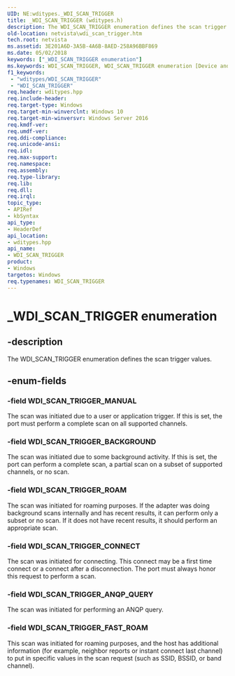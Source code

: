 ```yaml
---
UID: NE:wditypes._WDI_SCAN_TRIGGER
title: _WDI_SCAN_TRIGGER (wditypes.h)
description: The WDI_SCAN_TRIGGER enumeration defines the scan trigger values.
old-location: netvista\wdi_scan_trigger.htm
tech.root: netvista
ms.assetid: 3E201A6D-3A5B-4A6B-8AED-258A96BBF869
ms.date: 05/02/2018
keywords: ["_WDI_SCAN_TRIGGER enumeration"]
ms.keywords: WDI_SCAN_TRIGGER, WDI_SCAN_TRIGGER enumeration [Device and Driver Installation], WDI_SCAN_TRIGGER_ANQP_QUERY, WDI_SCAN_TRIGGER_BACKGROUND, WDI_SCAN_TRIGGER_CONNECT, WDI_SCAN_TRIGGER_FAST_ROAM, WDI_SCAN_TRIGGER_MANUAL, WDI_SCAN_TRIGGER_ROAM, _WDI_SCAN_TRIGGER, netvista.wdi_scan_trigger, netvista.wifi_scan_trigger, wditypes/WDI_SCAN_TRIGGER, wditypes/WDI_SCAN_TRIGGER_ANQP_QUERY, wditypes/WDI_SCAN_TRIGGER_BACKGROUND, wditypes/WDI_SCAN_TRIGGER_CONNECT, wditypes/WDI_SCAN_TRIGGER_FAST_ROAM, wditypes/WDI_SCAN_TRIGGER_MANUAL, wditypes/WDI_SCAN_TRIGGER_ROAM
f1_keywords:
 - "wditypes/WDI_SCAN_TRIGGER"
 - "WDI_SCAN_TRIGGER"
req.header: wditypes.hpp
req.include-header: 
req.target-type: Windows
req.target-min-winverclnt: Windows 10
req.target-min-winversvr: Windows Server 2016
req.kmdf-ver: 
req.umdf-ver: 
req.ddi-compliance: 
req.unicode-ansi: 
req.idl: 
req.max-support: 
req.namespace: 
req.assembly: 
req.type-library: 
req.lib: 
req.dll: 
req.irql: 
topic_type:
- APIRef
- kbSyntax
api_type:
- HeaderDef
api_location:
- wditypes.hpp
api_name:
- WDI_SCAN_TRIGGER
product:
- Windows
targetos: Windows
req.typenames: WDI_SCAN_TRIGGER
---
```


# _WDI_SCAN_TRIGGER enumeration


## -description


The WDI_SCAN_TRIGGER enumeration defines the scan trigger values.


## -enum-fields




### -field WDI_SCAN_TRIGGER_MANUAL

The scan was initiated due to a user or application trigger. If this is set, the port must perform a complete scan on all supported channels. 


### -field WDI_SCAN_TRIGGER_BACKGROUND

The scan was initiated due to some background activity. If this is set, the port can perform a complete scan, a partial scan on a subset of supported channels, or no scan.


### -field WDI_SCAN_TRIGGER_ROAM

The scan was initiated for roaming purposes. If the adapter was doing background scans internally and has recent results, it can perform only a subset or no scan. If it does not have recent results, it should perform an appropriate scan.


### -field WDI_SCAN_TRIGGER_CONNECT

The scan was initiated for connecting. This connect may be a first time connect or a connect after a disconnection. The port must always honor this request to perform a scan.


### -field WDI_SCAN_TRIGGER_ANQP_QUERY

The scan was initiated for performing an ANQP query.


### -field WDI_SCAN_TRIGGER_FAST_ROAM

This scan was initiated for roaming purposes, and the host has additional information (for example, neighbor reports or instant connect last channel) to put in specific values in the scan request (such as SSID, BSSID, or band channel).

